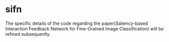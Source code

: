 # sifn
The specific details of the code regarding the paper(Saliency-based Interaction Feedback Network for Fine-Grained Image Classification) will be refined subsequently.
